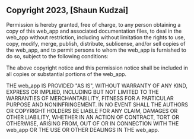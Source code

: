 ## Copyright 2023, [Shaun Kudzai]



Permission is hereby granted, free of charge, to any person obtaining a copy of this web_app and associated documentation files, to deal in the web_app without restriction, including without limitation the rights to use, copy, modify, merge, publish, distribute, sublicense, and/or sell copies of the web_app, and to permit persons to whom the web_app is furnished to do so, subject to the following conditions:

The above copyright notice and this permission notice shall be included in all copies or substantial portions of the web_app.

THE web_app IS PROVIDED "AS IS", WITHOUT WARRANTY OF ANY KIND, EXPRESS OR IMPLIED, INCLUDING BUT NOT LIMITED TO THE WARRANTIES OF MERCHANTABILITY, FITNESS FOR A PARTICULAR PURPOSE AND NONINFRINGEMENT. IN NO EVENT SHALL THE AUTHORS OR COPYRIGHT HOLDERS BE LIABLE FOR ANY CLAIM, DAMAGES OR OTHER LIABILITY, WHETHER IN AN ACTION OF CONTRACT, TORT OR OTHERWISE, ARISING FROM, OUT OF OR IN CONNECTION WITH THE web_app OR THE USE OR OTHER DEALINGS IN THE web_app.
 